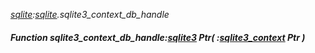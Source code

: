 _[sqlite](../../modules/sqlite/sqlite-module.md):[sqlite](../../modules/sqlite/sqlite-module.md).sqlite3\_context\_db\_handle_
##### Function sqlite3\_context\_db\_handle:[sqlite3](../../modules/sqlite/sqlite-sqlite3.md) Ptr( :[sqlite3_context](../../modules/sqlite/sqlite-sqlite3_context.md) Ptr )
